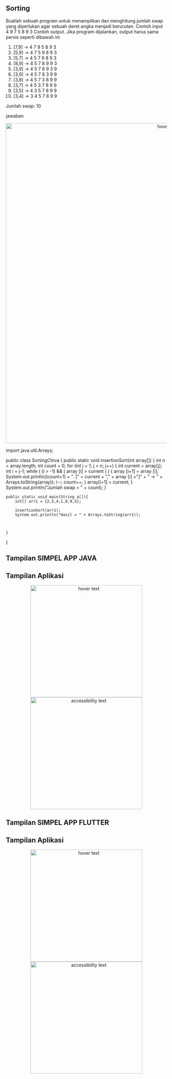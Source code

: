 ## Sorting
Buatlah sebuah program untuk menampilkan dan menghitung jumlah swap yang diperlukan agar sebuah deret angka menjadi berurutan.
Contoh input
4 9 7 5 8 9 3
Contoh output. Jika program dijalankan, output harus sama persis seperti dibawah ini
1. [7,9] -> 4 7 9 5 8 9 3
2. [5,9] -> 4 7 5 9 8 9 3
3. [5,7] -> 4 5 7 9 8 9 3
4. [8,9] -> 4 5 7 8 9 9 3
5. [3,9] -> 4 5 7 8 9 3 9
6. [3,9] -> 4 5 7 8 3 9 9
7. [3,8] -> 4 5 7 3 8 9 9
8. [3,7] -> 4 5 3 7 8 9 9 
9. [3,5] -> 4 3 5 7 8 9 9
10. [3,4] -> 3 4 5 7 8 9 9 

Jumlah swap: 10

jawaban
<p align="center">
  <img src="5.JPG" width="1000" title="hover text">
</p>

import java.util.Arrays;

public class SortingChiva {
    public static void insertionSort(int array[]) {
        int n = array.length;
        int count = 0;
        for (int j = 1; j < n; j++) {
            int current = array[j];
            int i = j-1;
            while ( (i > -1) && ( array [i] > current ) ) {
                array [i+1] = array [i];
                System.out.println((count+1) + ". [" + current + "," + array [i] +"]" + " -> " + Arrays.toString(array));
                i--;
                count++;
            }
            array[i+1] = current;
        }
        System.out.println("Jumlah swap = " + count);
    }

    public static void main(String a[]){
        int[] arr1 = {2,5,4,1,8,9,5};

        insertionSort(arr1);
        System.out.println("Hasil = " + Arrays.toString(arr1));



    }
}

## Tampilan SIMPEL APP JAVA

## Tampilan Aplikasi

<p align="center">
  <img src="1.JPG" width="350" title="hover text">
  <img src="2.JPG" width="350" alt="accessibility text">
</p>

## Tampilan SIMPEL APP FLUTTER

## Tampilan Aplikasi

<p align="center">
  <img src="3.JPG" width="350" title="hover text">
  <img src="4.JPG" width="350" alt="accessibility text">
</p>

